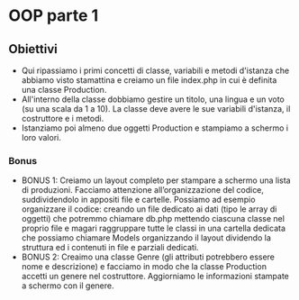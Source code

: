 # OOP parte 1

## Obiettivi

- Qui ripassiamo i primi concetti di classe, variabili e metodi d'istanza che abbiamo visto stamattina e creiamo un file index.php in cui è definita una classe Production.
- All'interno della classe dobbiamo gestire un titolo, una lingua e un voto (su una scala da 1 a 10). La classe deve avere le sue variabili d'istanza, il costruttore e i metodi.
- Istanziamo poi almeno due oggetti Production e stampiamo a schermo i loro valori.

### Bonus

- BONUS 1: Creiamo un layout completo per stampare a schermo una lista di produzioni. Facciamo attenzione all’organizzazione del codice, suddividendolo in appositi file e cartelle. Possiamo ad esempio organizzare il codice:
  creando un file dedicato ai dati (tipo le array di oggetti) che potremmo chiamare db.php
  mettendo ciascuna classe nel proprio file e magari raggruppare tutte le classi in una cartella dedicata che possiamo chiamare Models
  organizzando il layout dividendo la struttura ed i contenuti in file e parziali dedicati.
- BONUS 2: Creaimo una classe Genre (gli attributi potrebbero essere nome e descrizione) e facciamo in modo che la classe Production accetti un genere nel costruttore. Aggiorniamo le informazioni stampate a schermo con il genere.
